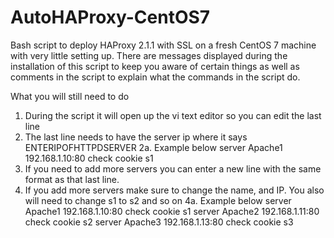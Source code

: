 # AutoHAProxy-CentOS7
Bash script to deploy HAProxy 2.1.1 with SSL on a fresh CentOS 7 machine with very little setting up. There are messages displayed during the installation of this script to keep you aware of certain things as well as comments in the script to explain what the commands in the script do.

What you will still need to do
1. During the script it will open up the vi text editor so you can edit the last line
2. The last line needs to have the server ip where it says ENTERIPOFHTTPDSERVER
 2a. Example below
     server Apache1 192.168.1.10:80 check cookie s1
3. If you need to add more servers you can enter a new line with the same format as that last line.
4. If you add more servers make sure to change the name, and IP. You also will need to change s1 to s2 and so on 
 4a. Example below
     server Apache1 192.168.1.10:80 check cookie s1
     server Apache2 192.168.1.11:80 check cookie s2
     server Apache3 192.168.1.13:80 check cookie s3

